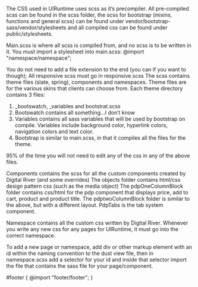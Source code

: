 The CSS used in UIRuntime uses scss as it’s precompiler. All pre-compiled scss can be found in the scss folder, the scss for bootstrap (mixins, functions and general scss) can be found under vendor/bootstrap-sass/vendor/stylesheets and all compiled css can be found under public/stylesheets.

Main.scss is where all scss is compiled from, and no scss is to be written in it. You must import a stylesheet into main.scss: @import "namespace/namespace";

You do not need to add a file extension to the end (you can if you want to though);
All responsive scss must go in responsive.scss
The scss contains theme files (slate, spring), components and namespaces.
Theme files are for the various skins that clients can choose from. Each theme directory contains 3 files: 


1. _bootswatch, _variables and bootstrat.scss
2. Bootswatch contains all something…I don’t know
3. Variables contains all sass variables that will be used by bootstrap on compile. Variables include background color, hyperlink colors, navigation colors and text color.
4. Bootstrap is similar to main.scss, in that it compiles all the files for the theme.



95% of the time you will not need to edit any of the css in any of the above files.

Components contains the scss for all the custom components created by Digital River (and some overrides)
The objects folder contains html/css design pattern css (such as the media object)
The pdpOneColumnBlock folder contains css/html for the pdp component that displays price, add to cart, product and product title.
The pdptwoColumnBlock folder is similar to the above, but with a different layout.
PdpTabs is the tab system component.

Namespace contains all the custom css written by Digital River. Whenever you write any new css for any pages for UIRuntime, it must go into the correct namespace.

To add a new page or namespace, add div or other markup element with an id within the naming convention to the dust view file, then in namespace.scss add a selector for your id and inside that selector import the file that contains the sass file for your page/component.

#footer {
  @import "footer/footer";
}
